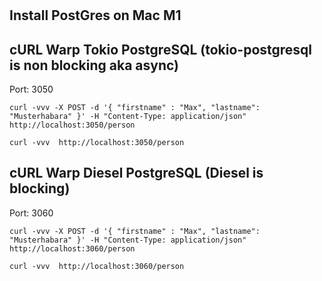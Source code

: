 #           

## Install PostGres on Mac M1

## cURL Warp Tokio PostgreSQL (tokio-postgresql is non blocking aka async)

Port: 3050

```
curl -vvv -X POST -d '{ "firstname" : "Max", "lastname": "Musterhabara" }' -H "Content-Type: application/json" http://localhost:3050/person
```

```
curl -vvv  http://localhost:3050/person
```

## cURL Warp Diesel PostgreSQL (Diesel is blocking)

Port: 3060

```
curl -vvv -X POST -d '{ "firstname" : "Max", "lastname": "Musterhabara" }' -H "Content-Type: application/json" http://localhost:3060/person
```

```
curl -vvv  http://localhost:3060/person
```


